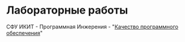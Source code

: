 Лабораторные работы  
===
СФУ ИКИТ - Программная Инжерения - "[Качество программного обеспечения](https://e.sfu-kras.ru/course/view.php?id=2861)"
